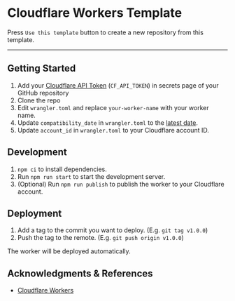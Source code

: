 # Cloudflare Workers Template

Press `Use this template` button to create a new repository from this template.

---

## Getting Started

1. Add your [Cloudflare API Token](https://dash.cloudflare.com/profile/api-tokens) (`CF_API_TOKEN`) in secrets page of your GitHub repository
2. Clone the repo
3. Edit `wrangler.toml` and replace `your-worker-name` with your worker name.
4. Update `compatibility_date` in `wrangler.toml` to the [latest date](https://developers.cloudflare.com/workers/platform/compatibility-dates/#change-history).
5. Update `account_id` in `wrangler.toml` to your Cloudflare account ID.

## Development

1. `npm ci` to install dependencies.
2. Run `npm run start` to start the development server.
3. (Optional) Run `npm run publish` to publish the worker to your Cloudflare account.

## Deployment

1. Add a tag to the commit you want to deploy. (E.g. `git tag v1.0.0`)
2. Push the tag to the remote. (E.g. `git push origin v1.0.0`)

The worker will be deployed automatically.

## Acknowledgments & References

- [Cloudflare Workers](https://developers.cloudflare.com/workers/)
